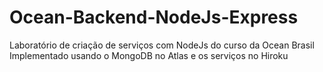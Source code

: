 # Ocean-Backend-NodeJs-Express
 Laboratório de criação de serviços com NodeJs do curso da Ocean Brasil
Implementado usando o MongoDB no Atlas e os serviços no Hiroku
